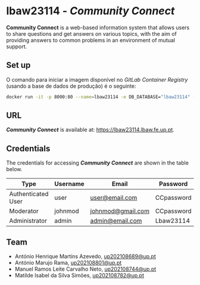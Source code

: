 # lbaw23114 - *Community Connect*

**Community Connect** is a web-based information system that allows users to share questions and get answers on various topics, with the aim of providing answers to common problems in an environment of mutual support.

## Set up

O comando para iniciar a imagem disponível no *GitLab Container Registry* (usando a base de dados de produção) é o seguinte:
```bash
docker run -it -p 8000:80 --name=lbaw23114 -e DB_DATABASE="lbaw23114" -e DB_SCHEMA="lbaw23114" -e DB_USERNAME="lbaw23114" -e DB_PASSWORD="ypBZFVzH" git.fe.up.pt:5050/lbaw/lbaw2324/lbaw23114
```

## URL

***Community Connect*** is available at: https://lbaw23114.lbaw.fe.up.pt.

## Credentials

The credentials for accessing ***Community Connect*** are shown in the table below.

| Type | Username | Email | Password |
| ---- | -------- | ----- | -------- |
| Authenticated User | user | user@email.com | CCpassword |
| Moderator | johnmod | johnmod@gmail.com | CCpassword |
| Administrator | admin | admin@email.com | Lbaw23114 |

## Team

* António Henrique Martins Azevedo, up202108689@up.pt
* António Marujo Rama, up202108801@up.pt
* Manuel Ramos Leite Carvalho Neto, up202108744@up.pt
* Matilde Isabel da Silva Simões, up202108782@up.pt
